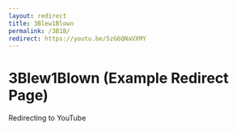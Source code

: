 ```yaml
---
layout: redirect
title: 3Blew1Blown
permalink: /3B1B/
redirect: https://youtu.be/5zG6QNaVXMY
---
```


# 3Blew1Blown (Example Redirect Page)

Redirecting to YouTube
